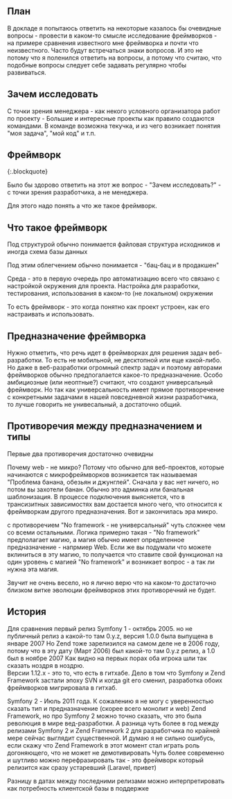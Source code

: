 ## План ##

В докладе я попытаюсь ответить на некоторые казалось бы очевидные вопросы - провести в каком-то смысле исследование фреймворков - на примере сравнения известного мне фреймворка и почти что неизвестного. 
Часто будут встречаться знаки вопросов. И это не потому что я поленился ответить на вопросы, а потому что считаю, что подобные вопросы следует себе задавать регулярно чтобы развиваться. 

## Зачем исследовать ##

С точки зрения менеджера - как некого условного организатора работ по проекту - 
Большие и интересные проекты как правило создаются командами. В команде возможна текучка, и из чего возникает понятия "моя задача", "мой код" и т.п.

## Фреймворк ##
{:.blockquote}

Было бы здорово ответить на этот же вопрос - "Зачем исследовать?" - с точки зрения разработчика, а не менеджера.

Для этого надо понять а что же такое фреймворк.

## Что такое фреймворк ##

Под структурой обычно понимается файловая структура исходников и иногда схема базы данных 

Под этим облегчением обычно понимается - "бац-бац и в продакшен"

Среда - это в первую очередь про автоматизацию всего что связано с настройкой окружения для проекта.
Настройка для разработки, тестирования, использования в каком-то (не локальном) окружении

То есть фреймворк - это когда понятно как проект устроен, как его настраивать и использовать.  

## Предназначение фреймворка ##

Нужно отметить, что речь идет в фреймворках для решения задач веб-разработки. То есть не мобильной, не десктопной или еще какой-либо. 
Но даже в веб-разработки огромный спектр задач и поэтому авторами фреймворков обычно предпогалается какое-то предназначение.
Особо амбициозные (или неоптные?) считают, что создают универсальный фреймворк.
Но так как универсальность имеет прямое противоречение с конкретными задачами в нашей повседневной жизни разработчика, то лучше говорить не унивесальный, а достаточно общий. 

## Противоречия между предназначением и типы ##

Первые два противоречия достаточно очевидны

Почему web - не микро? Потому что обычно для веб-проектов, которые начинаются с микрофреймворков возникается так называемая "Проблема банана, обезьян и джунглей".
Сначала у вас нет ничего, но потом вы захотели банан. Обычно это админка или банальная шаблонизация. В процессе подключения выясняется, что в трансизитных зависимостях вам достается много чего, что относится к фреймворкам другого предназначения. Вот и закончилась эра микро. 

с противоречием "No framework - не универсальный" чуть сложнее чем со всеми остальными. 
Логика примерно такая - "No framework" предполагает магию, а магия обычно имеет определенное предназначение - напрмиер Web.
Если же вы подумали что можете вклиниться в эту магию, то получается что ставите свой функционал на один уровень с магией "No framework" и возникает вопрос - а так ли нужна эта магия.

Звучит не очень весело, но я лично верю что на каком-то достаточно близком витке эволюции фреймворков этих противоречний не будет. 

## История ##

Для сравнения первый релиз Symfony 1 - октябрь 2005. но не публичный релиз а какой-то там 0.y.z, версия 1.0.0 была выпущена в январе 2007
Но Zend тоже зарелизился на самом деле не в 2006 году, потому что в эту дату (Март 2006) был какой-то там 0.y.z релиз, а 1.0 был в ноябре 2007
Как видно на первых порах оба игрока шли так сказать ноздря в ноздрю.  
Версии 1.12.x - это то, что есть в гитхабе. Дело в том что Symfony и Zend Framework застали эпоху SVN и когда git его сменил, разработка обоих фреймворков мигрировала в гитхаб.  

Symfony 2 - Июль 2011 года. 
К сожалению я не могу с уверенностью сказать тип и предназначение (скорее всего монолит и web) Zend Framework, 
но про Symfony 2 можно точно сказать, что это была революция в мире вед-разработки.
А разница чуть более в год между релизами Symfony 2 и Zend Framework 2 для разработчика по крайней мере сейчас выглядит существенной.
И думаю я не сильно ошибусь, если скажу что Zend Framework в этот момент стал играть роль догоняющего, что не может не демотивировать
Чуть более современно и шутливо можно перефразировать так - это фреймворк который релизится как сразу устаревший (Laravel, привет)
 
Разницу в датах между последними релизами можно интерпретировать как потребность клиентской базы в поддержке 

